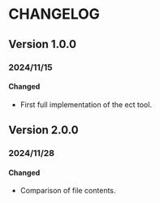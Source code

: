 # CHANGELOG

## Version 1.0.0
### 2024/11/15
#### Changed
- First full implementation of the ect tool.

## Version 2.0.0
### 2024/11/28
#### Changed
- Comparison of file contents.
